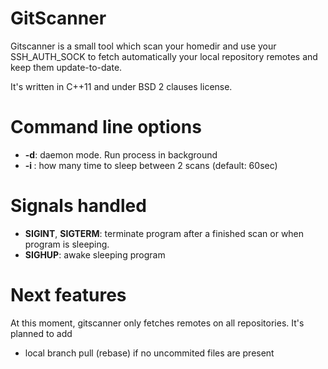 # GitScanner

Gitscanner is a small tool which scan your homedir and use your SSH_AUTH_SOCK to fetch
automatically your local repository remotes and keep them update-to-date.

It's written in C++11 and under BSD 2 clauses license.

# Command line options

* __-d__: daemon mode. Run process in background
* __-i <seconds>__: how many time to sleep between 2 scans (default: 60sec)

# Signals handled

* __SIGINT__, __SIGTERM__: terminate program after a finished scan or when program is sleeping.
* __SIGHUP__: awake sleeping program

# Next features

At this moment, gitscanner only fetches remotes on all repositories. It's planned to add

* local branch pull (rebase) if no uncommited files are present